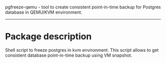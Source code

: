 pgfreeze-qemu - tool to create consistent point-in-time backup for Postgres database in QEMU/KVM environment.
********************************************************************************

Package description
================================================================================
Shell script to freeze postgres in kvm environment. This script allows to get consistent database point-in-time backup using VM snapshot.





